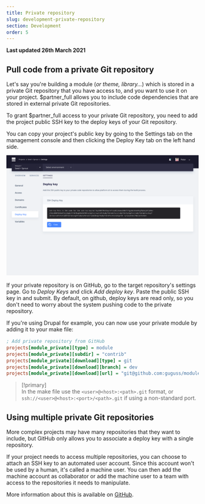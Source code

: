 ```yaml
---
title: Private repository
slug: development-private-repository
section: Development
order: 5
---
```


**Last updated 26th March 2021**


## Pull code from a private Git repository

Let's say you're building a module (*or theme, library...*) which is stored in a private Git repository that you have access to, and you want to use it on your project. $partner_full allows you to include code dependencies that are stored in external private Git repositories.

To grant $partner_full access to your private Git repository, you need to add the project public SSH key to the deploy keys of your Git repository.

You can copy your project's public key by going to the Settings tab on the management console and then clicking the Deploy Key tab on the left hand side.

![Deploy Key](images/settings-deploy-key.png)

If your private repository is on GitHub, go to the target repository's settings page. Go to *Deploy Keys* and click *Add deploy key*. Paste the public SSH key in and submit. By default, on github, deploy keys are read only, so you don't need to worry about the system pushing code to the private repository.

If you're using Drupal for example, you can now use your private module by adding it to your make file:

```ini
; Add private repository from GitHub
projects[module_private][type] = module
projects[module_private][subdir] = "contrib"
projects[module_private][download][type] = git
projects[module_private][download][branch] = dev
projects[module_private][download][url] = "git@github.com:guguss/module_private.git"
```

> [!primary]  
> In the make file use the `<user>@<host>:<path>.git` format, or `ssh://<user>@<host>:<port>/<path>.git` if using a non-standard port.
> 

## Using multiple private Git repositories

More complex projects may have many repositories that they want to include, but GitHub only allows you to associate a deploy key with a single repository.

If your project needs to access multiple repositories, you can choose to attach an SSH key to an automated user account. Since this account won't be used by a human, it's called a machine user. You can then add the machine account as collaborator or add the machine user to a team with access to the repositories it needs to manipulate.

More information about this is available on
[GitHub](https://developer.github.com/v3/guides/managing-deploy-keys/#machine-users).
